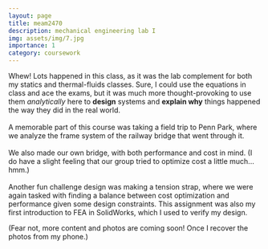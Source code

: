 ```yaml
---
layout: page
title: meam2470
description: mechanical engineering lab I
img: assets/img/7.jpg
importance: 1
category: coursework
---
```

Whew! Lots happened in this class, as it was the lab complement for both my statics and thermal-fluids classes. Sure, I could use the equations in class and ace the exams, but it was much more thought-provoking to use them *analytically* here to **design** systems and **explain why** things happened the way they did in the real world. <br><br>
A memorable part of this course was taking a field trip to Penn Park, where we analyze the frame system of the railway bridge that went through it.<br><br>
We also made our own bridge, with both performance and cost in mind. (I do have a slight feeling that our group tried to optimize cost a little much... hmm.)<br><br>
Another fun challenge design was making a tension strap, where we were again tasked with finding a balance between cost optimization and performance given some design constraints. This assignment was also my first introduction to FEA in SolidWorks, which I used to verify my design.

(Fear not, more content and photos are coming soon! Once I recover the photos from my phone.)
